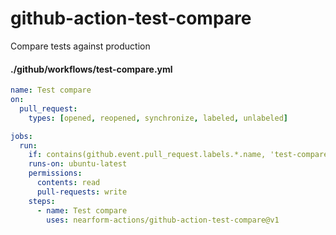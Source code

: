 # github-action-test-compare

Compare tests against production

#### ./github/workflows/test-compare.yml

```yml
name: Test compare
on:
  pull_request:
    types: [opened, reopened, synchronize, labeled, unlabeled]

jobs:
  run:
    if: contains(github.event.pull_request.labels.*.name, 'test-compare')
    runs-on: ubuntu-latest
    permissions:
      contents: read
      pull-requests: write
    steps:
      - name: Test compare
        uses: nearform-actions/github-action-test-compare@v1
```
